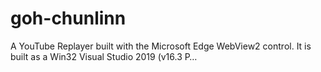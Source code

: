 # goh-chunlinn
A YouTube Replayer built with the Microsoft Edge WebView2 control. It is built as a Win32 Visual Studio 2019 (v16.3 P…
